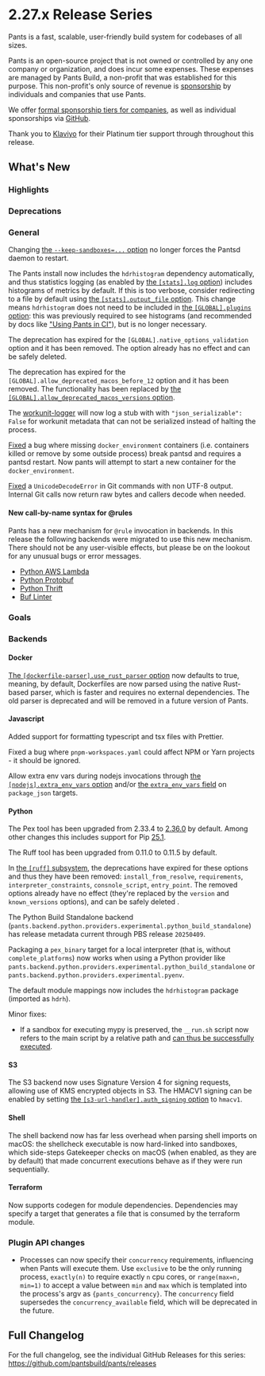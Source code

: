 # 2.27.x Release Series

Pants is a fast, scalable, user-friendly build system for codebases of all sizes.

Pants is an open-source project that is not owned or controlled by any one company or organization, and does incur some expenses. These expenses are managed by Pants Build, a non-profit that was established for this purpose. This non-profit's only source of revenue is [sponsorship](https://www.pantsbuild.org/sponsorship) by individuals and companies that use Pants.

We offer [formal sponsorship tiers for companies](https://www.pantsbuild.org/sponsorship), as well as individual sponsorships via [GitHub](https://github.com/sponsors/pantsbuild).

Thank you to [Klaviyo](https://www.klaviyo.com/) for their Platinum tier support through throughout this release.

## What's New

### Highlights

### Deprecations

### General

Changing [the `--keep-sandboxes=...` option](https://www.pantsbuild.org/2.27/reference/global-options#keep_sandboxes) no longer forces the Pantsd daemon to restart.

The Pants install now includes the `hdrhistogram` dependency automatically, and thus statistics logging (as enabled by [the `[stats].log` option](https://www.pantsbuild.org/2.27/reference/subsystems/stats#log)) includes histograms of metrics by default. If this is too verbose, consider redirecting to a file by default using [the `[stats].output_file` option](https://www.pantsbuild.org/2.27/reference/subsystems/stats#output_file). This change means `hdrhistogram` does not need to be included in [the `[GLOBAL].plugins` option](https://www.pantsbuild.org/2.27/reference/global-options#plugins): this was previously required to see histograms (and recommended by docs like ["Using Pants in CI"](https://www.pantsbuild.org/2.27/docs/using-pants/using-pants-in-ci)), but is no longer necessary.

The deprecation has expired for the `[GLOBAL].native_options_validation` option and it has been removed. The option already has no effect and can be safely deleted.

The deprecation has expired for the `[GLOBAL].allow_deprecated_macos_before_12` option and it has been removed. The functionality has been replaced by [the `[GLOBAL].allow_deprecated_macos_versions` option](https://www.pantsbuild.org/2.27/reference/global-options#allow_deprecated_macos_versions).

The [workunit-logger](https://www.pantsbuild.org/2.27/reference/subsystems/workunit-logger) will now log a stub with with `"json_serializable": False` for workunit metadata that can not be serialized instead of halting the process.

[Fixed](https://github.com/pantsbuild/pants/pull/22128) a bug where missing `docker_environment` containers (i.e. containers killed or remove by some outside process) break pantsd and requires a pantsd restart. Now pants will attempt to start a new container for the `docker_environment`.

[Fixed](https://github.com/pantsbuild/pants/pull/22207) a `UnicodeDecodeError` in Git commands with non UTF-8 output. Internal Git calls now return raw bytes and callers decode when needed.

#### New call-by-name syntax for @rules
Pants has a new mechanism for `@rule` invocation in backends. In this release the following backends were migrated to use this new mechanism. There should not be any user-visible effects, but please be on the lookout for any unusual bugs or error messages.

- [Python AWS Lambda](https://www.pantsbuild.org/stable/docs/python/integrations/aws-lambda)
- [Python Protobuf](https://www.pantsbuild.org/2.27/docs/python/integrations/protobuf-and-grpc)
- [Python Thrift](https://www.pantsbuild.org/2.27/docs/python/integrations/thrift)
- [Buf Linter](https://www.pantsbuild.org/prerelease/docs/go/integrations/protobuf#buf-format-and-lint-protobuf)

### Goals

### Backends

#### Docker

[The `[dockerfile-parser].use_rust_parser` option](https://www.pantsbuild.org/2.27/reference/subsystems/dockerfile-parser) now defaults to true, meaning, by default, Dockerfiles are now parsed using the native Rust-based parser, which is faster and requires no external dependencies. The old parser is deprecated and will be removed in a future version of Pants.

#### Javascript

Added support for formatting typescript and tsx files with Prettier.

Fixed a bug where `pnpm-workspaces.yaml` could affect NPM or Yarn projects - it should be ignored.

Allow extra env vars during nodejs invocations through [the `[nodejs].extra_env_vars` option](https://www.pantsbuild.org/2.27/reference/subsystems/nodejs#extra_env_vars) and/or [the `extra_env_vars` field](https://www.pantsbuild.org/2.27/reference/targets/package_json#extra_env_vars) on `package_json` targets.

#### Python

The Pex tool has been upgraded from 2.33.4 to [2.36.0](https://github.com/pex-tool/pex/releases/tag/v2.36.0) by default. Among other changes this includes support for Pip [25.1](https://pip.pypa.io/en/stable/news/#v25-1).

The Ruff tool has been upgraded from 0.11.0 to 0.11.5 by default.

In [the `[ruff]` subsystem](https://www.pantsbuild.org/2.27/reference/subsystems/ruff), the deprecations have expired for these options and thus they have been removed: `install_from_resolve`, `requirements`, `interpreter_constraints`, `consnole_script`, `entry_point`. The removed options already have no effect (they're replaced by the `version` and `known_versions` options), and can be safely deleted .

The Python Build Standalone backend (`pants.backend.python.providers.experimental.python_build_standalone`) has release metadata current through PBS release `20250409`.

Packaging a `pex_binary` target for a local interpreter (that is, without `complete_platforms`) now works when using a Python provider like `pants.backend.python.providers.experimental.python_build_standalone` or `pants.backend.python.providers.experimental.pyenv`.

The default module mappings now includes the `hdrhistogram` package (imported as `hdrh`).

Minor fixes:

- If a sandbox for executing mypy is preserved, the `__run.sh` script now refers to the main script by a relative path and [can thus be successfully executed](https://github.com/pantsbuild/pants/issues/22138).

#### S3

The S3 backend now uses Signature Version 4 for signing requests, allowing use of KMS encrypted objects in S3. The HMACV1 signing can be enabled by setting [the `[s3-url-handler].auth_signing` option](https://www.pantsbuild.org/2.27/reference/subsystems/s3-url-handler#auth_signing) to `hmacv1`.

#### Shell

The shell backend now has far less overhead when parsing shell imports on macOS: the shellcheck executable is now hard-linked into sandboxes, which side-steps Gatekeeper checks on macOS (when enabled, as they are by default) that made concurrent executions behave as if they were run sequentially.

#### Terraform

Now supports codegen for module dependencies. Dependencies may specify a target that generates a file that is consumed by the terraform module.

### Plugin API changes

* Processes can now specify their `concurrency` requirements, influencing when Pants will execute them. Use `exclusive` to be the only running process, `exactly(n)` to require exactly `n` cpu cores, or `range(max=n, min=1)` to accept a value between `min` and `max` which is templated into the process's argv as `{pants_concurrency}`. The `concurrency` field supersedes the `concurrency_available` field, which will be deprecated in the future.

## Full Changelog

For the full changelog, see the individual GitHub Releases for this series: <https://github.com/pantsbuild/pants/releases>
